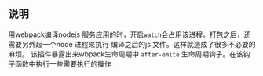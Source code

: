 ## 说明
用webpack编译nodejs 服务应用的时，开启`watch`会占用该进程。打包之后，还需要另外起一个node 进程来执行 编译之后的js 文件。这样就造成了很多不必要的麻烦。
该插件暴露出来wbpack生命周期中 `after-emite` 生命周期钩子。在该钩子函数中执行一些需要执行的操作
